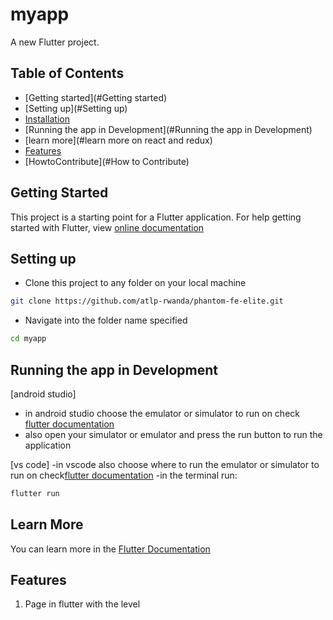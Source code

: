 # myapp

A new Flutter project.
## Table of Contents

- [Getting started](#Getting started)
- [Setting up](#Setting up)
- [Installation](#installation)
- [Running the app in Development](#Running the app in Development)
- [learn more](#learn more on react and redux)
- [Features](#Features)
- [HowtoContribute](#How to Contribute)

## Getting Started

This project is a starting point for a Flutter application.
For help getting started with Flutter, view [online documentation](https://flutter.dev/docs)

## Setting up

- Clone this project to any folder on your local machine

```bash
git clone https://github.com/atlp-rwanda/phantom-fe-elite.git
```

- Navigate into the folder name specified

```bash
cd myapp
```
## Running the app in Development
[android studio]
- in android studio choose the emulator or simulator to run on check [flutter documentation](https://docs.flutter.dev/get-started/install/macos)
- also open your simulator or emulator and press the run button to run the application


[vs code]
-in vscode also choose where to run the emulator or simulator to run on check[flutter documentation](https://docs.flutter.dev/get-started/install/macos)
-in the terminal run:
```bash
flutter run
```
## Learn More

You can learn more in the [Flutter Documentation](https://docs.flutter.dev/whats-new)


## Features

1. Page in flutter with the level



